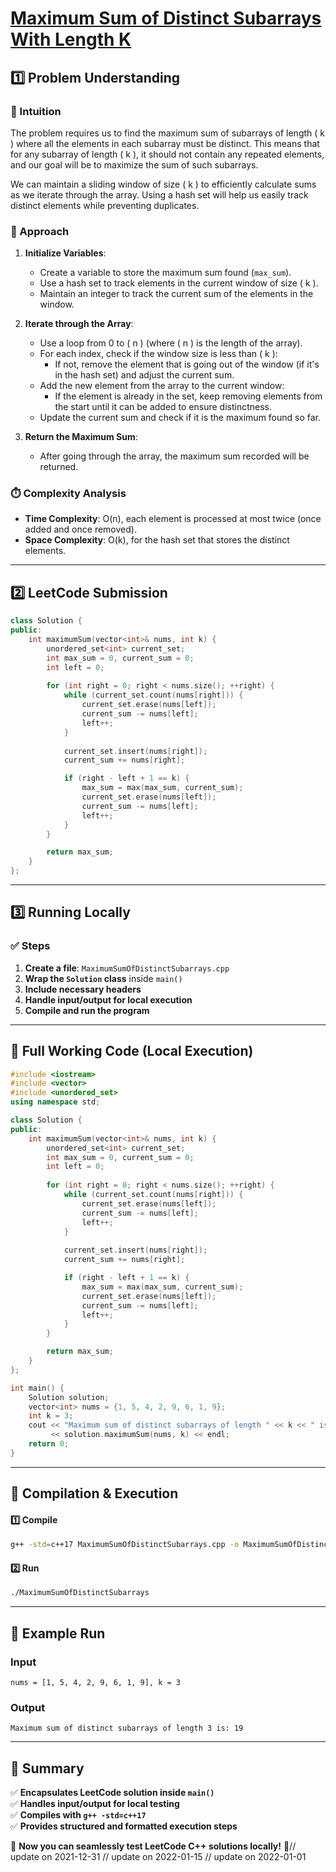 # **[Maximum Sum of Distinct Subarrays With Length K](https://leetcode.com/problems/maximum-sum-of-distinct-subarrays-with-length-k/description/)**  

## **1️⃣ Problem Understanding**  
### **📌 Intuition**  
The problem requires us to find the maximum sum of subarrays of length \( k \) where all the elements in each subarray must be distinct. This means that for any subarray of length \( k \), it should not contain any repeated elements, and our goal will be to maximize the sum of such subarrays.

We can maintain a sliding window of size \( k \) to efficiently calculate sums as we iterate through the array. Using a hash set will help us easily track distinct elements while preventing duplicates.

### **🚀 Approach**  
1. **Initialize Variables**:
   - Create a variable to store the maximum sum found (`max_sum`).
   - Use a hash set to track elements in the current window of size \( k \).
   - Maintain an integer to track the current sum of the elements in the window.

2. **Iterate through the Array**:
   - Use a loop from 0 to \( n \) (where \( n \) is the length of the array).
   - For each index, check if the window size is less than \( k \):
     - If not, remove the element that is going out of the window (if it's in the hash set) and adjust the current sum.
   - Add the new element from the array to the current window:
     - If the element is already in the set, keep removing elements from the start until it can be added to ensure distinctness.
   - Update the current sum and check if it is the maximum found so far.

3. **Return the Maximum Sum**:  
   - After going through the array, the maximum sum recorded will be returned.

### **⏱️ Complexity Analysis**  
- **Time Complexity**: O(n), each element is processed at most twice (once added and once removed).
- **Space Complexity**: O(k), for the hash set that stores the distinct elements.

---  

## **2️⃣ LeetCode Submission**  
```cpp
class Solution {
public:
    int maximumSum(vector<int>& nums, int k) {
        unordered_set<int> current_set;
        int max_sum = 0, current_sum = 0;
        int left = 0;
        
        for (int right = 0; right < nums.size(); ++right) {
            while (current_set.count(nums[right])) {
                current_set.erase(nums[left]);
                current_sum -= nums[left];
                left++;
            }
            
            current_set.insert(nums[right]);
            current_sum += nums[right];

            if (right - left + 1 == k) {
                max_sum = max(max_sum, current_sum);
                current_set.erase(nums[left]);
                current_sum -= nums[left];
                left++;
            }
        }

        return max_sum;
    }
};  
```  

---  

## **3️⃣ Running Locally**  
### **✅ Steps**  
1. **Create a file**: `MaximumSumOfDistinctSubarrays.cpp`  
2. **Wrap the `Solution` class** inside `main()`  
3. **Include necessary headers**  
4. **Handle input/output for local execution**  
5. **Compile and run the program**  

---  

## **📝 Full Working Code (Local Execution)**  
```cpp
#include <iostream>
#include <vector>
#include <unordered_set>
using namespace std;

class Solution {
public:
    int maximumSum(vector<int>& nums, int k) {
        unordered_set<int> current_set;
        int max_sum = 0, current_sum = 0;
        int left = 0;
        
        for (int right = 0; right < nums.size(); ++right) {
            while (current_set.count(nums[right])) {
                current_set.erase(nums[left]);
                current_sum -= nums[left];
                left++;
            }
            
            current_set.insert(nums[right]);
            current_sum += nums[right];

            if (right - left + 1 == k) {
                max_sum = max(max_sum, current_sum);
                current_set.erase(nums[left]);
                current_sum -= nums[left];
                left++;
            }
        }

        return max_sum;
    }
};

int main() {
    Solution solution;
    vector<int> nums = {1, 5, 4, 2, 9, 6, 1, 9};
    int k = 3;
    cout << "Maximum sum of distinct subarrays of length " << k << " is: " 
         << solution.maximumSum(nums, k) << endl;
    return 0;
}
```  

---  

## **🔧 Compilation & Execution**  
#### **1️⃣ Compile**  
```bash
g++ -std=c++17 MaximumSumOfDistinctSubarrays.cpp -o MaximumSumOfDistinctSubarrays
```  

#### **2️⃣ Run**  
```bash
./MaximumSumOfDistinctSubarrays
```  

---  

## **🎯 Example Run**  
### **Input**  
```
nums = [1, 5, 4, 2, 9, 6, 1, 9], k = 3
```  
### **Output**  
```
Maximum sum of distinct subarrays of length 3 is: 19
```  

---  

## **📌 Summary**  
✅ **Encapsulates LeetCode solution inside `main()`**  
✅ **Handles input/output for local testing**  
✅ **Compiles with `g++ -std=c++17`**  
✅ **Provides structured and formatted execution steps**  

🚀 **Now you can seamlessly test LeetCode C++ solutions locally!** 🚀// update on 2021-12-31
// update on 2022-01-15
// update on 2022-01-01
